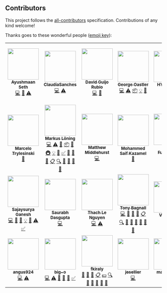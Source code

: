 ## Contributors

This project follows the [all-contributors](https://github.com/all-contributors/all-contributors) specification. Contributions of any kind welcome!

Thanks goes to these wonderful people ([emoji key](https://allcontributors.org/docs/en/emoji-key)):

<!-- ALL-CONTRIBUTORS-LIST:START - Do not remove or modify this section -->
<!-- prettier-ignore-start -->
<!-- markdownlint-disable -->
<table>
  <tr>
    <td align="center"><a href="https://www.linkedin.com/in/ayushmaan-seth-4a96364a/"><img src="https://avatars1.githubusercontent.com/u/29939762?v=4" width="100px;" alt=""/><br /><sub><b>Ayushmaan Seth</b></sub></a><br /><a href="https://github.com/alan-turing-institute/sktime/commits?author=Ayushmaanseth" title="Code">💻</a> <a href="https://github.com/alan-turing-institute/sktime/pulls?q=is%3Apr+reviewed-by%3AAyushmaanseth" title="Reviewed Pull Requests">👀</a> <a href="https://github.com/alan-turing-institute/sktime/commits?author=Ayushmaanseth" title="Tests">⚠️</a></td>
    <td align="center"><a href="https://github.com/ClaudiaSanches"><img src="https://avatars3.githubusercontent.com/u/28742178?v=4" width="100px;" alt=""/><br /><sub><b>ClaudiaSanches</b></sub></a><br /><a href="https://github.com/alan-turing-institute/sktime/commits?author=ClaudiaSanches" title="Code">💻</a> <a href="https://github.com/alan-turing-institute/sktime/commits?author=ClaudiaSanches" title="Tests">⚠️</a></td>
    <td align="center"><a href="http://www.uco.es/grupos/ayrna/index.php/es/publicaciones/articulos?publications_view_all=1&theses_view_all=0&projects_view_all=0&task=show&view=member&id=22"><img src="https://avatars1.githubusercontent.com/u/47889499?v=4" width="100px;" alt=""/><br /><sub><b>David Guijo Rubio</b></sub></a><br /><a href="https://github.com/alan-turing-institute/sktime/commits?author=dguijo" title="Code">💻</a> <a href="#ideas-dguijo" title="Ideas, Planning, & Feedback">🤔</a></td>
    <td align="center"><a href="https://github.com/goastler"><img src="https://avatars0.githubusercontent.com/u/7059456?v=4" width="100px;" alt=""/><br /><sub><b>George Oastler</b></sub></a><br /><a href="https://github.com/alan-turing-institute/sktime/commits?author=goastler" title="Code">💻</a> <a href="https://github.com/alan-turing-institute/sktime/commits?author=goastler" title="Tests">⚠️</a> <a href="#platform-goastler" title="Packaging/porting to new platform">📦</a> <a href="#example-goastler" title="Examples">💡</a> <a href="https://github.com/alan-turing-institute/sktime/commits?author=goastler" title="Documentation">📖</a></td>
    <td align="center"><a href="https://github.com/HYang1996"><img src="https://avatars0.githubusercontent.com/u/44179303?v=4" width="100px;" alt=""/><br /><sub><b>HYang1996</b></sub></a><br /><a href="https://github.com/alan-turing-institute/sktime/commits?author=HYang1996" title="Code">💻</a> <a href="https://github.com/alan-turing-institute/sktime/commits?author=HYang1996" title="Tests">⚠️</a></td>
    <td align="center"><a href="http://www.timeseriesclassification.com/"><img src="https://avatars0.githubusercontent.com/u/44509982?v=4" width="100px;" alt=""/><br /><sub><b>James Large</b></sub></a><br /><a href="https://github.com/alan-turing-institute/sktime/commits?author=James-Large" title="Code">💻</a> <a href="https://github.com/alan-turing-institute/sktime/commits?author=James-Large" title="Documentation">📖</a> <a href="https://github.com/alan-turing-institute/sktime/commits?author=James-Large" title="Tests">⚠️</a> <a href="#infra-James-Large" title="Infrastructure (Hosting, Build-Tools, etc)">🚇</a> <a href="#maintenance-James-Large" title="Maintenance">🚧</a></td>
    <td align="center"><a href="http://www.timeseriesclassification.com"><img src="https://avatars1.githubusercontent.com/u/38794632?v=4" width="100px;" alt=""/><br /><sub><b>Jason Lines</b></sub></a><br /><a href="https://github.com/alan-turing-institute/sktime/commits?author=jasonlines" title="Code">💻</a> <a href="#business-jasonlines" title="Business development">💼</a> <a href="https://github.com/alan-turing-institute/sktime/commits?author=jasonlines" title="Documentation">📖</a> <a href="#design-jasonlines" title="Design">🎨</a> <a href="#eventOrganizing-jasonlines" title="Event Organizing">📋</a> <a href="#fundingFinding-jasonlines" title="Funding Finding">🔍</a> <a href="#ideas-jasonlines" title="Ideas, Planning, & Feedback">🤔</a> <a href="#projectManagement-jasonlines" title="Project Management">📆</a> <a href="#question-jasonlines" title="Answering Questions">💬</a> <a href="https://github.com/alan-turing-institute/sktime/pulls?q=is%3Apr+reviewed-by%3Ajasonlines" title="Reviewed Pull Requests">👀</a> <a href="#talk-jasonlines" title="Talks">📢</a> <a href="#example-jasonlines" title="Examples">💡</a></td>
  </tr>
  <tr>
    <td align="center"><a href="http://marcelotryle.com"><img src="https://avatars3.githubusercontent.com/u/7353520?v=4" width="100px;" alt=""/><br /><sub><b>Marcelo Trylesinski</b></sub></a><br /><a href="https://github.com/alan-turing-institute/sktime/commits?author=Kludex" title="Documentation">📖</a></td>
    <td align="center"><a href="https://github.com/mloning"><img src="https://avatars3.githubusercontent.com/u/21020482?v=4" width="100px;" alt=""/><br /><sub><b>Markus Löning</b></sub></a><br /><a href="https://github.com/alan-turing-institute/sktime/commits?author=mloning" title="Code">💻</a> <a href="https://github.com/alan-turing-institute/sktime/commits?author=mloning" title="Tests">⚠️</a> <a href="#maintenance-mloning" title="Maintenance">🚧</a> <a href="#platform-mloning" title="Packaging/porting to new platform">📦</a> <a href="https://github.com/alan-turing-institute/sktime/pulls?q=is%3Apr+reviewed-by%3Amloning" title="Reviewed Pull Requests">👀</a> <a href="#infra-mloning" title="Infrastructure (Hosting, Build-Tools, etc)">🚇</a> <a href="#example-mloning" title="Examples">💡</a> <a href="https://github.com/alan-turing-institute/sktime/issues?q=author%3Amloning" title="Bug reports">🐛</a> <a href="#tutorial-mloning" title="Tutorials">✅</a> <a href="#business-mloning" title="Business development">💼</a> <a href="https://github.com/alan-turing-institute/sktime/commits?author=mloning" title="Documentation">📖</a> <a href="#design-mloning" title="Design">🎨</a> <a href="#eventOrganizing-mloning" title="Event Organizing">📋</a> <a href="#fundingFinding-mloning" title="Funding Finding">🔍</a> <a href="#ideas-mloning" title="Ideas, Planning, & Feedback">🤔</a> <a href="#projectManagement-mloning" title="Project Management">📆</a> <a href="#question-mloning" title="Answering Questions">💬</a> <a href="#talk-mloning" title="Talks">📢</a></td>
    <td align="center"><a href="http://www.timeseriesclassification.com"><img src="https://avatars0.githubusercontent.com/u/25731235?v=4" width="100px;" alt=""/><br /><sub><b>Matthew Middlehurst</b></sub></a><br /><a href="https://github.com/alan-turing-institute/sktime/commits?author=MatthewMiddlehurst" title="Code">💻</a></td>
    <td align="center"><a href="https://mo-saif.github.io/"><img src="https://avatars0.githubusercontent.com/u/27867617?v=4" width="100px;" alt=""/><br /><sub><b>Mohammed Saif Kazamel</b></sub></a><br /><a href="https://github.com/alan-turing-institute/sktime/issues?q=author%3AMo-Saif" title="Bug reports">🐛</a></td>
    <td align="center"><a href="https://github.com/ninfueng"><img src="https://avatars2.githubusercontent.com/u/28499769?v=4" width="100px;" alt=""/><br /><sub><b>Ninnart Fuengfusin</b></sub></a><br /><a href="https://github.com/alan-turing-institute/sktime/commits?author=ninfueng" title="Code">💻</a></td>
    <td align="center"><a href="https://github.com/prockenschaub"><img src="https://avatars0.githubusercontent.com/u/15381732?v=4" width="100px;" alt=""/><br /><sub><b>Patrick Rockenschaub</b></sub></a><br /><a href="https://github.com/alan-turing-institute/sktime/commits?author=prockenschaub" title="Code">💻</a> <a href="#design-prockenschaub" title="Design">🎨</a> <a href="#ideas-prockenschaub" title="Ideas, Planning, & Feedback">🤔</a> <a href="https://github.com/alan-turing-institute/sktime/commits?author=prockenschaub" title="Tests">⚠️</a></td>
    <td align="center"><a href="https://ber.gp"><img src="https://avatars1.githubusercontent.com/u/9824244?v=4" width="100px;" alt=""/><br /><sub><b>Paul</b></sub></a><br /><a href="https://github.com/alan-turing-institute/sktime/commits?author=Pangoraw" title="Documentation">📖</a></td>
  </tr>
  <tr>
    <td align="center"><a href="https://sajay.online"><img src="https://avatars2.githubusercontent.com/u/25329624?v=4" width="100px;" alt=""/><br /><sub><b>Sajaysurya Ganesh</b></sub></a><br /><a href="https://github.com/alan-turing-institute/sktime/commits?author=sajaysurya" title="Code">💻</a> <a href="https://github.com/alan-turing-institute/sktime/commits?author=sajaysurya" title="Documentation">📖</a> <a href="#design-sajaysurya" title="Design">🎨</a> <a href="#example-sajaysurya" title="Examples">💡</a> <a href="#ideas-sajaysurya" title="Ideas, Planning, & Feedback">🤔</a> <a href="https://github.com/alan-turing-institute/sktime/commits?author=sajaysurya" title="Tests">⚠️</a> <a href="#tutorial-sajaysurya" title="Tutorials">✅</a></td>
    <td align="center"><a href="https://github.com/dasgupsa"><img src="https://avatars2.githubusercontent.com/u/10398956?v=4" width="100px;" alt=""/><br /><sub><b>Saurabh Dasgupta</b></sub></a><br /><a href="https://github.com/alan-turing-institute/sktime/commits?author=dasgupsa" title="Code">💻</a></td>
    <td align="center"><a href="https://github.com/lnthach"><img src="https://avatars0.githubusercontent.com/u/7788363?v=4" width="100px;" alt=""/><br /><sub><b>Thach Le Nguyen</b></sub></a><br /><a href="https://github.com/alan-turing-institute/sktime/commits?author=lnthach" title="Code">💻</a> <a href="https://github.com/alan-turing-institute/sktime/commits?author=lnthach" title="Tests">⚠️</a></td>
    <td align="center"><a href="http://www.timeseriesclassification.com"><img src="https://avatars1.githubusercontent.com/u/9594042?v=4" width="100px;" alt=""/><br /><sub><b>Tony Bagnall</b></sub></a><br /><a href="https://github.com/alan-turing-institute/sktime/commits?author=TonyBagnall" title="Code">💻</a> <a href="#business-TonyBagnall" title="Business development">💼</a> <a href="https://github.com/alan-turing-institute/sktime/commits?author=TonyBagnall" title="Documentation">📖</a> <a href="#design-TonyBagnall" title="Design">🎨</a> <a href="#eventOrganizing-TonyBagnall" title="Event Organizing">📋</a> <a href="#fundingFinding-TonyBagnall" title="Funding Finding">🔍</a> <a href="#ideas-TonyBagnall" title="Ideas, Planning, & Feedback">🤔</a> <a href="#projectManagement-TonyBagnall" title="Project Management">📆</a> <a href="#question-TonyBagnall" title="Answering Questions">💬</a> <a href="https://github.com/alan-turing-institute/sktime/pulls?q=is%3Apr+reviewed-by%3ATonyBagnall" title="Reviewed Pull Requests">👀</a> <a href="#talk-TonyBagnall" title="Talks">📢</a> <a href="#data-TonyBagnall" title="Data">🔣</a></td>
    <td align="center"><a href="https://github.com/ViktorKaz"><img src="https://avatars0.githubusercontent.com/u/33499138?v=4" width="100px;" alt=""/><br /><sub><b>ViktorKaz</b></sub></a><br /><a href="https://github.com/alan-turing-institute/sktime/commits?author=ViktorKaz" title="Code">💻</a> <a href="https://github.com/alan-turing-institute/sktime/commits?author=ViktorKaz" title="Documentation">📖</a> <a href="#design-ViktorKaz" title="Design">🎨</a></td>
    <td align="center"><a href="https://github.com/aa25desh"><img src="https://avatars1.githubusercontent.com/u/29518290?v=4" width="100px;" alt=""/><br /><sub><b>aa25desh</b></sub></a><br /><a href="https://github.com/alan-turing-institute/sktime/commits?author=aa25desh" title="Code">💻</a> <a href="https://github.com/alan-turing-institute/sktime/issues?q=author%3Aaa25desh" title="Bug reports">🐛</a></td>
    <td align="center"><a href="https://github.com/abandus"><img src="https://avatars2.githubusercontent.com/u/46486474?v=4" width="100px;" alt=""/><br /><sub><b>abandus</b></sub></a><br /><a href="#ideas-abandus" title="Ideas, Planning, & Feedback">🤔</a> <a href="https://github.com/alan-turing-institute/sktime/commits?author=abandus" title="Code">💻</a></td>
  </tr>
  <tr>
    <td align="center"><a href="https://github.com/angus924"><img src="https://avatars0.githubusercontent.com/u/55837131?v=4" width="100px;" alt=""/><br /><sub><b>angus924</b></sub></a><br /><a href="https://github.com/alan-turing-institute/sktime/commits?author=angus924" title="Code">💻</a> <a href="https://github.com/alan-turing-institute/sktime/commits?author=angus924" title="Tests">⚠️</a></td>
    <td align="center"><a href="https://github.com/big-o"><img src="https://avatars1.githubusercontent.com/u/1134151?v=4" width="100px;" alt=""/><br /><sub><b>big-o</b></sub></a><br /><a href="https://github.com/alan-turing-institute/sktime/commits?author=big-o" title="Code">💻</a> <a href="https://github.com/alan-turing-institute/sktime/commits?author=big-o" title="Tests">⚠️</a> <a href="#design-big-o" title="Design">🎨</a> <a href="#ideas-big-o" title="Ideas, Planning, & Feedback">🤔</a> <a href="https://github.com/alan-turing-institute/sktime/pulls?q=is%3Apr+reviewed-by%3Abig-o" title="Reviewed Pull Requests">👀</a> <a href="#tutorial-big-o" title="Tutorials">✅</a></td>
    <td align="center"><a href="https://github.com/fkiraly"><img src="https://avatars1.githubusercontent.com/u/7985502?v=4" width="100px;" alt=""/><br /><sub><b>fkiraly</b></sub></a><br /><a href="#business-fkiraly" title="Business development">💼</a> <a href="https://github.com/alan-turing-institute/sktime/commits?author=fkiraly" title="Documentation">📖</a> <a href="#design-fkiraly" title="Design">🎨</a> <a href="#eventOrganizing-fkiraly" title="Event Organizing">📋</a> <a href="#financial-fkiraly" title="Financial">💵</a> <a href="#fundingFinding-fkiraly" title="Funding Finding">🔍</a> <a href="#ideas-fkiraly" title="Ideas, Planning, & Feedback">🤔</a> <a href="#projectManagement-fkiraly" title="Project Management">📆</a> <a href="#question-fkiraly" title="Answering Questions">💬</a> <a href="https://github.com/alan-turing-institute/sktime/pulls?q=is%3Apr+reviewed-by%3Afkiraly" title="Reviewed Pull Requests">👀</a> <a href="#talk-fkiraly" title="Talks">📢</a></td>
    <td align="center"><a href="https://github.com/jesellier"><img src="https://avatars0.githubusercontent.com/u/51952076?v=4" width="100px;" alt=""/><br /><sub><b>jesellier</b></sub></a><br /><a href="https://github.com/alan-turing-institute/sktime/commits?author=jesellier" title="Code">💻</a></td>
    <td align="center"><a href="https://github.com/matteogales"><img src="https://avatars0.githubusercontent.com/u/9269326?v=4" width="100px;" alt=""/><br /><sub><b>matteogales</b></sub></a><br /><a href="https://github.com/alan-turing-institute/sktime/commits?author=matteogales" title="Code">💻</a> <a href="#design-matteogales" title="Design">🎨</a> <a href="#ideas-matteogales" title="Ideas, Planning, & Feedback">🤔</a></td>
    <td align="center"><a href="https://github.com/oleskiewicz"><img src="https://avatars1.githubusercontent.com/u/5682158?v=4" width="100px;" alt=""/><br /><sub><b>oleskiewicz</b></sub></a><br /><a href="https://github.com/alan-turing-institute/sktime/commits?author=oleskiewicz" title="Code">💻</a> <a href="https://github.com/alan-turing-institute/sktime/commits?author=oleskiewicz" title="Documentation">📖</a> <a href="https://github.com/alan-turing-institute/sktime/commits?author=oleskiewicz" title="Tests">⚠️</a></td>
    <td align="center"><a href="https://github.com/simone-pignotti"><img src="https://avatars1.githubusercontent.com/u/44410066?v=4" width="100px;" alt=""/><br /><sub><b>simone-pignotti</b></sub></a><br /><a href="https://github.com/alan-turing-institute/sktime/commits?author=simone-pignotti" title="Code">💻</a> <a href="https://github.com/alan-turing-institute/sktime/issues?q=author%3Asimone-pignotti" title="Bug reports">🐛</a></td>
  </tr>
</table>

<!-- markdownlint-enable -->
<!-- prettier-ignore-end -->
<!-- ALL-CONTRIBUTORS-LIST:END -->

